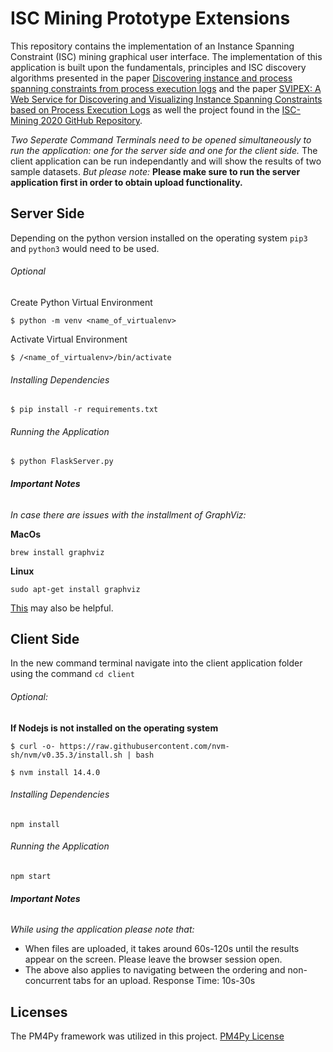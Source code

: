# ISC Mining Prototype Extensions

This repository contains the implementation of an Instance Spanning Constraint (ISC) mining graphical user interface. The implementation of this application is built upon the fundamentals, principles and ISC discovery algorithms presented in the paper [Discovering instance and process spanning constraints from process execution logs](https://www.sciencedirect.com/science/article/pii/S0306437919305368) and the paper [SVIPEX: A Web Service for Discovering and Visualizing Instance Spanning Constraints based on Process Execution Logs](http://ceur-ws.org/Vol-2673/paperDR11.pdf) as well the project found in the [ISC-Mining 2020 GitHub Repository](https://github.com/WinterKaro/iscmining-infsys20).


*Two Seperate Command Terminals need to be opened simultaneously to run the application: one for the server side and one for the client side.* 
The client application can be run independantly and will show the results of two sample datasets. *But please note:*
**Please make sure to run the server application first in order to obtain upload functionality.**


## Server Side
Depending on the python version installed on the operating system `pip3` and `python3` would need to be used.
###### Optional

Create Python Virtual Environment

`$ python -m venv <name_of_virtualenv>`

Activate Virtual Environment

`$ /<name_of_virtualenv>/bin/activate`

###### Installing Dependencies
`$ pip install -r requirements.txt`

###### Running the Application
`$ python FlaskServer.py`

###### **Important Notes**
*In case there are issues with the installment of GraphViz:*

**MacOs**

`brew install graphviz`

**Linux**

`sudo apt-get install graphviz`

[This](https://stackoverflow.com/questions/28312534/graphvizs-executables-are-not-found-python-3-4) may also be helpful.
## Client Side
In the new command terminal navigate into the client application folder using the command `cd client`
###### Optional: 

**If Nodejs is not installed on the operating system**

`$ curl -o- https://raw.githubusercontent.com/nvm-sh/nvm/v0.35.3/install.sh | bash`

`$ nvm install 14.4.0`

###### Installing Dependencies
`npm install`
###### Running the Application
`npm start`

###### **Important Notes**
*While using the application please note that:*

- When files are uploaded, it takes around 60s-120s until the results appear on the screen. Please leave the browser session open.
- The above also applies to navigating between the ordering and non-concurrent tabs for an upload. Response Time: 10s-30s

## Licenses
The PM4Py framework was utilized in this project. [PM4Py License](https://github.com/pm4py/pm4py-core/blob/release/LICENSE)
